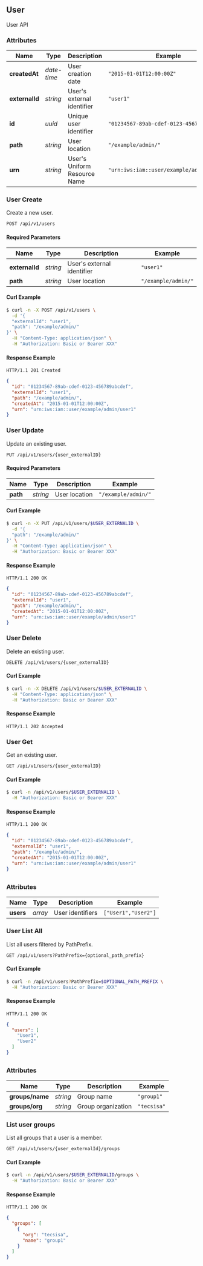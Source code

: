 ## <a name="resource-order1_user">User</a>


User API

### Attributes

| Name | Type | Description | Example |
| ------- | ------- | ------- | ------- |
| **createdAt** | *date-time* | User creation date | `"2015-01-01T12:00:00Z"` |
| **externalId** | *string* | User's external identifier | `"user1"` |
| **id** | *uuid* | Unique user identifier | `"01234567-89ab-cdef-0123-456789abcdef"` |
| **path** | *string* | User location | `"/example/admin/"` |
| **urn** | *string* | User's Uniform Resource Name | `"urn:iws:iam::user/example/admin/user1"` |

### User Create

Create a new user.

```
POST /api/v1/users
```

#### Required Parameters

| Name | Type | Description | Example |
| ------- | ------- | ------- | ------- |
| **externalId** | *string* | User's external identifier | `"user1"` |
| **path** | *string* | User location | `"/example/admin/"` |



#### Curl Example

```bash
$ curl -n -X POST /api/v1/users \
  -d '{
  "externalId": "user1",
  "path": "/example/admin/"
}' \
  -H "Content-Type: application/json" \
  -H "Authorization: Basic or Bearer XXX"
```


#### Response Example

```
HTTP/1.1 201 Created
```

```json
{
  "id": "01234567-89ab-cdef-0123-456789abcdef",
  "externalId": "user1",
  "path": "/example/admin/",
  "createdAt": "2015-01-01T12:00:00Z",
  "urn": "urn:iws:iam::user/example/admin/user1"
}
```

### User Update

Update an existing user.

```
PUT /api/v1/users/{user_externalID}
```

#### Required Parameters

| Name | Type | Description | Example |
| ------- | ------- | ------- | ------- |
| **path** | *string* | User location | `"/example/admin/"` |



#### Curl Example

```bash
$ curl -n -X PUT /api/v1/users/$USER_EXTERNALID \
  -d '{
  "path": "/example/admin/"
}' \
  -H "Content-Type: application/json" \
  -H "Authorization: Basic or Bearer XXX"
```


#### Response Example

```
HTTP/1.1 200 OK
```

```json
{
  "id": "01234567-89ab-cdef-0123-456789abcdef",
  "externalId": "user1",
  "path": "/example/admin/",
  "createdAt": "2015-01-01T12:00:00Z",
  "urn": "urn:iws:iam::user/example/admin/user1"
}
```

### User Delete

Delete an existing user.

```
DELETE /api/v1/users/{user_externalID}
```


#### Curl Example

```bash
$ curl -n -X DELETE /api/v1/users/$USER_EXTERNALID \
  -H "Content-Type: application/json" \
  -H "Authorization: Basic or Bearer XXX"
```


#### Response Example

```
HTTP/1.1 202 Accepted
```


### User Get

Get an existing user.

```
GET /api/v1/users/{user_externalID}
```


#### Curl Example

```bash
$ curl -n /api/v1/users/$USER_EXTERNALID \
  -H "Authorization: Basic or Bearer XXX"
```


#### Response Example

```
HTTP/1.1 200 OK
```

```json
{
  "id": "01234567-89ab-cdef-0123-456789abcdef",
  "externalId": "user1",
  "path": "/example/admin/",
  "createdAt": "2015-01-01T12:00:00Z",
  "urn": "urn:iws:iam::user/example/admin/user1"
}
```


## <a name="resource-order2_userReference"></a>




### Attributes

| Name | Type | Description | Example |
| ------- | ------- | ------- | ------- |
| **users** | *array* | User identifiers | `["User1","User2"]` |

###  User List All

List all users filtered by PathPrefix.

```
GET /api/v1/users?PathPrefix={optional_path_prefix}
```


#### Curl Example

```bash
$ curl -n /api/v1/users?PathPrefix=$OPTIONAL_PATH_PREFIX \
  -H "Authorization: Basic or Bearer XXX"
```


#### Response Example

```
HTTP/1.1 200 OK
```

```json
{
  "users": [
    "User1",
    "User2"
  ]
}
```


## <a name="resource-order3_groupIdentity"></a>




### Attributes

| Name | Type | Description | Example |
| ------- | ------- | ------- | ------- |
| **groups/name** | *string* | Group name | `"group1"` |
| **groups/org** | *string* | Group organization | `"tecsisa"` |

###  List user groups

List all groups that a user is a member.

```
GET /api/v1/users/{user_externalId}/groups
```


#### Curl Example

```bash
$ curl -n /api/v1/users/$USER_EXTERNALID/groups \
  -H "Authorization: Basic or Bearer XXX"
```


#### Response Example

```
HTTP/1.1 200 OK
```

```json
{
  "groups": [
    {
      "org": "tecsisa",
      "name": "group1"
    }
  ]
}
```


